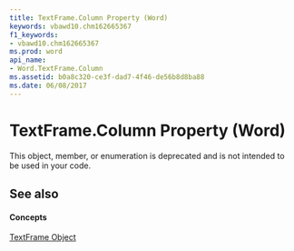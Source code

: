 ```yaml
---
title: TextFrame.Column Property (Word)
keywords: vbawd10.chm162665367
f1_keywords:
- vbawd10.chm162665367
ms.prod: word
api_name:
- Word.TextFrame.Column
ms.assetid: b0a8c320-ce3f-dad7-4f46-de56b8d8ba88
ms.date: 06/08/2017
---
```



# TextFrame.Column Property (Word)

This object, member, or enumeration is deprecated and is not intended to be used in your code.


## See also


#### Concepts


[TextFrame Object](textframe-object-word.md)

